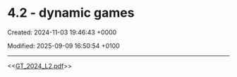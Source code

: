 # 4.2 - dynamic games

Created: 2024-11-03 19:46:43 +0000

Modified: 2025-09-09 16:50:54 +0100

---

<<[GT_2024_L2.pdf](../../media/GT_2024_L2.pdf)>>


